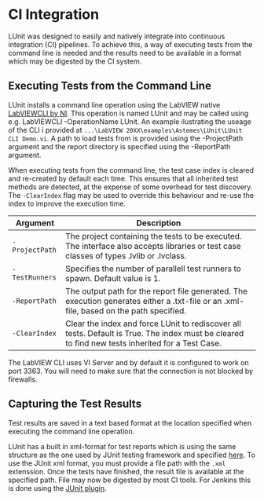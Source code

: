 # CI Integration

LUnit was designed to easily and natively integrate into continuous integration (CI) pipelines.
To achieve this, a way of executing tests from the command line is needed and the results need to be available in a format which may be digested by the CI system.

## Executing Tests from the Command Line

LUnit installs a command line operation using the LabVIEW native [LabVIEWCLI by NI](https://zone.ni.com/reference/en-XX/help/371361R-01/lvhowto/cli_running_operations/).
This operation is named LUnit and may be called using e.g. LabVIEWCLI -OperationName LUnit.
An example ilustrating the useage of the CLI i provided at `...\LabVIEW 20XX\examples\Astemes\LUnit\LUnit CLI Demo.vi`.
A path to load tests from is provided using the -ProjectPath argument and the report directory is specified using the -ReportPath argument.

When executing tests from the command line, the test case index is cleared and re-created by default each time.
This ensures that all inherited test methods are detected, at the expense of some overhead for test discovery.
The `-ClearIndex` flag may be used to override this behaviour and re-use the index to improve the execution time.

|Argument|Description
|---|---|
|<nobr>`-ProjectPath`</nobr>|The project containing the tests to be executed. The interface also accepts libraries or test case classes of types .lvlib or .lvclass.|
|<nobr>`-TestRunners`</nobr>|Specifies the number of parallell test runners to spawn. Default value is 1.|
|<nobr>`-ReportPath`</nobr>|The output path for the report file generated. The execution generates either a .txt-file or an .xml-file, based on the path specified.|
|<nobr>`-ClearIndex`</nobr>|Clear the index and force LUnit to rediscover all tests. Default is True. The index must be cleared to find new tests inherited for a Test Case. |

The LabVIEW CLI uses VI Server and by default it is configured to work on port 3363.
You will need to make sure that the connection is not blocked by firewalls.

## Capturing the Test Results

Test results are saved in a text based format at the location specified when executing the command line operation.

LUnit has a built in xml-format for test reports which is using the same structure as the one used by JUnit testing framework and specified [here](https://llg.cubic.org/docs/junit/).
To use the JUnit xml format, you must provide a file path with the `.xml` extenssion.
Once the tests have finished, the result file is available at the specified path.
File may now be digested by most CI tools.
For Jenkins this is done using the [JUnit plugin](https://plugins.jenkins.io/junit/).
